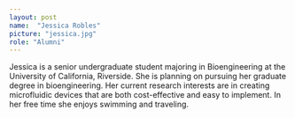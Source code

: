 ```yaml
---
layout: post
name:  "Jessica Robles"
picture: "jessica.jpg"
role: "Alumni"
---
```

Jessica is a senior undergraduate student majoring in Bioengineering at the University of California, Riverside. She is planning on pursuing her graduate degree in bioengineering. Her current research interests are in creating microfluidic devices that are both cost-effective and easy to implement. In her free time she enjoys swimming and traveling.
<br>
<br>
<br>